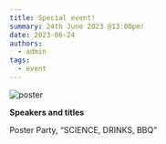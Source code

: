 ```yaml
---
title: Special event!
summary: 24th June 2023 @13:00pm!
date: 2023-06-24
authors:
  - admin
tags:
  - event
---
```


![poster](202306.jpg)

**Speakers and titles**

Poster Party, “SCIENCE, DRINKS, BBQ”
